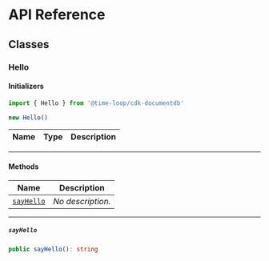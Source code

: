 # API Reference <a name="API Reference" id="api-reference"></a>



## Classes <a name="Classes" id="Classes"></a>

### Hello <a name="Hello" id="@time-loop/cdk-documentdb.Hello"></a>

#### Initializers <a name="Initializers" id="@time-loop/cdk-documentdb.Hello.Initializer"></a>

```typescript
import { Hello } from '@time-loop/cdk-documentdb'

new Hello()
```

| **Name** | **Type** | **Description** |
| --- | --- | --- |

---

#### Methods <a name="Methods" id="Methods"></a>

| **Name** | **Description** |
| --- | --- |
| <code><a href="#@time-loop/cdk-documentdb.Hello.sayHello">sayHello</a></code> | *No description.* |

---

##### `sayHello` <a name="sayHello" id="@time-loop/cdk-documentdb.Hello.sayHello"></a>

```typescript
public sayHello(): string
```





